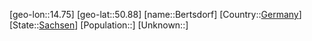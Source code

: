 ﻿---
location: [50.88,14.75]
type: City
tags:
- geo/City


SpocWebEntityId: 29149
isDeleted: false
confidential: public

---
[geo-lon::14.75]
[geo-lat::50.88]
[name::Bertsdorf]
[Country::[Germany](geo/Continent/Europe/Germany.md)]
[State::[Sachsen](geo/Continent/Europe/Germany/Sachsen.md)]
[Population::]
[Unknown::]

